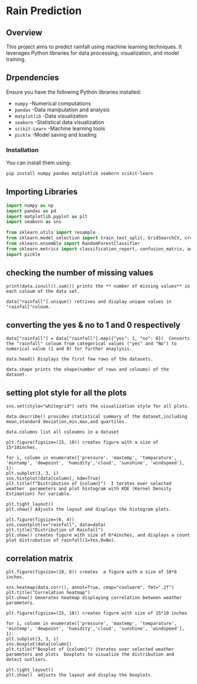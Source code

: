 # Rain Prediction
## Overview
This project aims to predict rainfall using machine learning techniques. It leverages Python libraries for data processing, visualization, and model training.

## Drpendencies
Ensure you have the following Python libraries installed:

-  `numpy` -Numerical computations
- `pandas` -Data manipulation and analysis
- `matplotlib` -Data visualization
- `seaborn` -Statistical data visualization
- `scikit-Learn` -Machine learning tools
- `pickle` -Model saving and loading
### Installation
You can install them using:
```bash
pip install numpy pandas matplotlib seaborn scikit-learn
```
## Importing Libraries
```python
import numpy as np  
import pandas as pd  
import matplotlib.pyplot as plt  
import seaborn as sns  

from sklearn.utils import resample  
from sklearn.model_selection import train_test_split, GridSearchCV, cross_val_score  
from sklearn.ensemble import RandomForestClassifier  
from sklearn.metrics import classification_report, confusion_matrix, accuracy_score  
import pickle  
```
## checking the number of missing values


```
print(data.isnull().sum()) prints the ** number of missing values** in each coloum of the data set.
```

```
data["rainfall"].unique() retrives and display unique values in "rainfall"coloum.
```
## converting the yes & no to 1 and 0 respectively

```
data["rainfall"] = data["rainfall"].map({"yes": 1, "no": 0})  Converts the "rainfall" coloum from categorical values ("yes" and "No") to numerical value (1 and 0) for further anaylysis.
```

```
data.head() Displays the first few rows of the datasets.
```

```
data.shape prints the shape(number of rows and coloums) of the dataset.
```
## setting plot style for all the plots

``` 
sns.set(style="whitegrid") sets the visualization style for all plots.
```

```
data.describe() provides statistical summary of the dataset,including mean,standard deviation,min,max,and quartiles.
```

```
data.columns list all coloumns in a dataset
```

```
plt.figure(figsize=(15, 10)) creates figure with a size of 15*10inches.
```

  ```
  for i, column in enumerate(['pressure', 'maxtemp', 'temparature', 'mintemp', 'dewpoint', 'humidity','cloud', 'sunshine', 'windspeed'], 1):
  plt.subplot(3, 3, i)
  sns.histplot(data[column], kde=True)
  plt.title(f"Distribution of {column}")  I terates over selected weather  parameters and plot histogram with KDE (Kernel Density Estimation) for variable.
  ```
 
```
plt.tight_layout()
plt.show() Adjusts the layout and displays the histogram plots.
```

```
plt.figure(figsize=(6, 4))
sns.countplot(x="rainfall", data=data)
plt.title("Distribution of Rainfall")
plt.show() creates figure with size of 6*4inches, and displays a count plot distrubution of rainfall(1=Yes,0=No).
```
## correlation matrix

```
plt.figure(figsize=(10, 8)) creates  a figure with a size of 10*8 inches.
```

```
sns.heatmap(data.corr(), annot=True, cmap="coolwarm", fmt=".2f")
plt.title("Correlation heatmap")
plt.show() Generates heatmap displaying correlation between weather parameters.
```

```
plt.figure(figsize=(15, 10)) creates figure with size of 15*10 inches
```

  
  ```
  for i, column in enumerate(['pressure', 'maxtemp', 'temparature', 'mintemp', 'dewpoint', 'humidity','cloud', 'sunshine', 'windspeed'], 1):
  plt.subplot(3, 3, i)
  sns.boxplot(data[column])
  plt.title(f"Boxplot of {column}") iterates over selected weather parameters and plots  boxplots to visualize the distribution and detect outliers.
  ```

```
plt.tight_layout()
plt.show()  adjusts the layout and display the boxplots.
```


